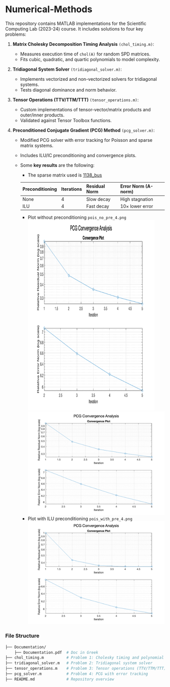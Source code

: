 # Numerical-Methods
This repository contains MATLAB implementations for the Scientific Computing Lab (2023-24) course. It includes solutions to four key problems:

1. **Matrix Cholesky Decomposition Timing Analysis** `(chol_timing.m)`:
   - Measures execution time of `chol(A)` for random SPD matrices.
   - Fits cubic, quadratic, and quartic polynomials to model complexity.

2. **Tridiagonal System Solver** `(tridiagonal_solver.m)`:
   - Implements vectorized and non-vectorized solvers for tridiagonal systems.
   - Tests diagonal dominance and norm behavior.
  
3. **Tensor Operations (TTV/TTM/TTT)** `(tensor_operations.m)`:
   - Custom implementations of tensor-vector/matrix products and outer/inner products.
   - Validated against Tensor Toolbox functions.
  
4. **Preconditioned Conjugate Gradient (PCG) Method** `(pcg_solver.m)`:
   - Modified PCG solver with error tracking for Poisson and sparse matrix systems.
   - Includes ILU/IC preconditioning and convergence plots.
   - Some **key results** are the following:
     - The sparse matrix used is [1138_bus](https://sparse.tamu.edu/HB/1138_bus)

      | Preconditioning    | Iterations | Residual Norm | Error Norm (A-norm) |
      | ------------------ | ---------- | ------------- | ------------------- |
      | None               | 4          | Slow decay    | High stagnation     |
      | ILU                | 4          | Fast decay    | 10× lower error     |

     - Plot without preconditioning `pois_no_pre_4.png`
       <img src="Documentation/pois_no_pre_4.png" width="400" height=600 title="PCG convergence for 1138_bus matrix without preconditioning. Residual and error norms show limited improvement in 4 iterations."/>
       ![No preconditioning](Documentation/pois_no_pre_4.png)
     - Plot with ILU preconditioning `pois_with_pre_4.png`
       ![With preconditioning](Documentation/pois_with_pre_4.png)


### File Structure

```bash
├── Documentation/
    ├── Documentation.pdf  # Doc in Greek
├── chol_timing.m          # Problem 1: Cholesky timing and polynomial fitting  
├── tridiagonal_solver.m   # Problem 2: Tridiagonal system solver  
├── tensor_operations.m    # Problem 3: Tensor operations (TTV/TTM/TTT)  
├── pcg_solver.m           # Problem 4: PCG with error tracking  
├── README.md              # Repository overview  
```
